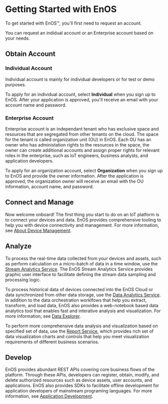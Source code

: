 # Getting Started with EnOS

To get started with EnOS™, you'll first need to request an account.

You can request an indidual account or an Enterprise account based on your needs.

## Obtain Account

### Individual Account

Individual account is mainly for individual developers or for test or demo purposes.

To apply for an individual account, select **Individual** when you sign up to EnOS. After your application is approved, you'll receive an email with your account name and password.

### Enterprise Account

Enterprise account is an independant tenant who has exclusive space and resources that are segregated from other tenants on the cloud. The space for the tenant is called organization unit (OU) in EnOS. Each OU has an owner who has administation rights to the resources in the space, the owner can create additional accounts and assign proper rights for relevant roles in the enterprise, such as IoT engineers, business analysts, and application developers.

To apply for an organization account, select **Organization** when you sign up to EnOS and provide the owner information. After the application is approved, the organization owner will receive an email with the OU information, account name, and password.

## Connect and Manage

Now welcome onboard! The first thing you start to do on an IoT platform is to connect your devices and data. EnOS provides comprehensive tooling to help you with device connectivity and management. For more information, see [About Device Management](/docs/device-connection/en/2.0.9/device_management_overview.html).

## Analyze

To process the real-time data collected from your devices and assets,  such as perform calculation on a micro-batch of data in a time window, use the [Stream Analytics Service](/docs/data-asset/en/2.0.9/learn/index.html). The EnOS Stream Analytics Service provides graphic user interface to facilitate defining the stream data sampling and processing logic.

To process historical data of devices connected into the EnOS Cloud or data synchronized from other data storage, use the [Data Analytics Service](/docs/offline-data/en/2.0.9/datalake_analytics_overview.html). In addition to the data orchestration worklfows that help you extract, transform, and load data, EnOS also provides a web-notebook based data analytics tool that enables fast and interative analysis and visualization. For more information, see [Data Explorer](/docs/offline-data/en/2.0.9/data_explorer/dataexplorer_overview.html).

To perform more comprehensive data analysis and visualization based on specified set of data, use the [Report Service](/docs/analysis-report/en/2.0.9/report_overview.html), which provides rich set of data visualization charts and controls that help you meet visualization requirements of different business scenarios.

## Develop

EnOS provides abundant REST APIs covering core business flows of the platform. Through these APIs, developers can register, obtain, modify, and delete authorized resources such as device assets, user accounts, and applications. EnOS also provides SDKs to facilitate offline development for application developers of mainstream programing languages. For more information, see [Application Development](/docs/app-development/en/2.0.9/app_dev_overview.html).
